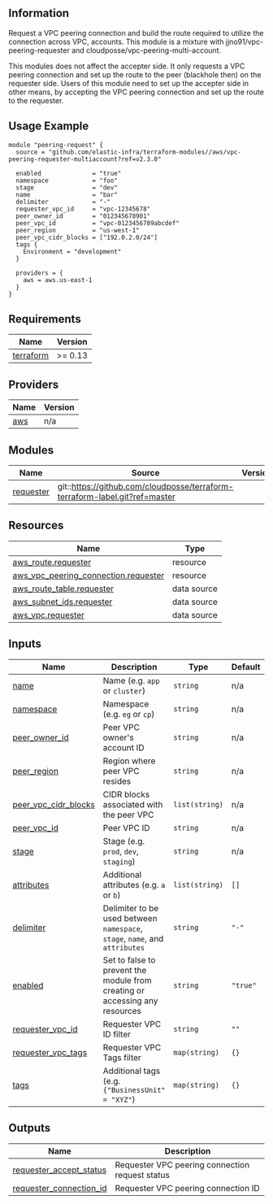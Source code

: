 <!-- BEGINNING OF PRE-COMMIT-TERRAFORM DOCS HOOK -->
## Information

Request a VPC peering connection and build the route required to utilize the connection across VPC, accounts.
This module is a mixture with jjno91/vpc-peering-requester and cloudposse/vpc-peering-multi-account.

This modules does not affect the accepter side. It only requests a VPC peering connection and
set up the route to the peer (blackhole then) on the requester side.
Users of this module need to set up the accepter side in other means, by accepting the VPC peering connection and
set up the route to the requester.

## Usage Example

```hcl
module "peering-request" {
  source = "github.com/elastic-infra/terraform-modules//aws/vpc-peering-requester-multiaccount?ref=v2.3.0"

  enabled              = "true"
  namespace            = "foo"
  stage                = "dev"
  name                 = "bar"
  delimiter            = "-"
  requester_vpc_id     = "vpc-12345678"
  peer_owner_id        = "012345678901"
  peer_vpc_id          = "vpc-0123456789abcdef"
  peer_region          = "us-west-1"
  peer_vpc_cidr_blocks = ["192.0.2.0/24"]
  tags {
    Environment = "development"
  }

  providers = {
    aws = aws.us-east-1
  }
}
```

## Requirements

| Name | Version |
|------|---------|
| <a name="requirement_terraform"></a> [terraform](#requirement\_terraform) | >= 0.13 |

## Providers

| Name | Version |
|------|---------|
| <a name="provider_aws"></a> [aws](#provider\_aws) | n/a |

## Modules

| Name | Source | Version |
|------|--------|---------|
| <a name="module_requester"></a> [requester](#module\_requester) | git::https://github.com/cloudposse/terraform-terraform-label.git?ref=master |  |

## Resources

| Name | Type |
|------|------|
| [aws_route.requester](https://registry.terraform.io/providers/hashicorp/aws/latest/docs/resources/route) | resource |
| [aws_vpc_peering_connection.requester](https://registry.terraform.io/providers/hashicorp/aws/latest/docs/resources/vpc_peering_connection) | resource |
| [aws_route_table.requester](https://registry.terraform.io/providers/hashicorp/aws/latest/docs/data-sources/route_table) | data source |
| [aws_subnet_ids.requester](https://registry.terraform.io/providers/hashicorp/aws/latest/docs/data-sources/subnet_ids) | data source |
| [aws_vpc.requester](https://registry.terraform.io/providers/hashicorp/aws/latest/docs/data-sources/vpc) | data source |

## Inputs

| Name | Description | Type | Default | Required |
|------|-------------|------|---------|:--------:|
| <a name="input_name"></a> [name](#input\_name) | Name  (e.g. `app` or `cluster`) | `string` | n/a | yes |
| <a name="input_namespace"></a> [namespace](#input\_namespace) | Namespace (e.g. `eg` or `cp`) | `string` | n/a | yes |
| <a name="input_peer_owner_id"></a> [peer\_owner\_id](#input\_peer\_owner\_id) | Peer VPC owner's account ID | `string` | n/a | yes |
| <a name="input_peer_region"></a> [peer\_region](#input\_peer\_region) | Region where peer VPC resides | `string` | n/a | yes |
| <a name="input_peer_vpc_cidr_blocks"></a> [peer\_vpc\_cidr\_blocks](#input\_peer\_vpc\_cidr\_blocks) | CIDR blocks associated with the peer VPC | `list(string)` | n/a | yes |
| <a name="input_peer_vpc_id"></a> [peer\_vpc\_id](#input\_peer\_vpc\_id) | Peer VPC ID | `string` | n/a | yes |
| <a name="input_stage"></a> [stage](#input\_stage) | Stage (e.g. `prod`, `dev`, `staging`) | `string` | n/a | yes |
| <a name="input_attributes"></a> [attributes](#input\_attributes) | Additional attributes (e.g. `a` or `b`) | `list(string)` | `[]` | no |
| <a name="input_delimiter"></a> [delimiter](#input\_delimiter) | Delimiter to be used between `namespace`, `stage`, `name`, and `attributes` | `string` | `"-"` | no |
| <a name="input_enabled"></a> [enabled](#input\_enabled) | Set to false to prevent the module from creating or accessing any resources | `string` | `"true"` | no |
| <a name="input_requester_vpc_id"></a> [requester\_vpc\_id](#input\_requester\_vpc\_id) | Requester VPC ID filter | `string` | `""` | no |
| <a name="input_requester_vpc_tags"></a> [requester\_vpc\_tags](#input\_requester\_vpc\_tags) | Requester VPC Tags filter | `map(string)` | `{}` | no |
| <a name="input_tags"></a> [tags](#input\_tags) | Additional tags (e.g. `{"BusinessUnit" = "XYZ"`) | `map(string)` | `{}` | no |

## Outputs

| Name | Description |
|------|-------------|
| <a name="output_requester_accept_status"></a> [requester\_accept\_status](#output\_requester\_accept\_status) | Requester VPC peering connection request status |
| <a name="output_requester_connection_id"></a> [requester\_connection\_id](#output\_requester\_connection\_id) | Requester VPC peering connection ID |

<!-- END OF PRE-COMMIT-TERRAFORM DOCS HOOK -->
